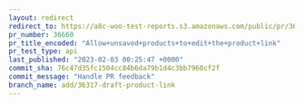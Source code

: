 ```yaml
---
layout: redirect
redirect_to: https://a8c-woo-test-reports.s3.amazonaws.com/public/pr/36660/api/index.html
pr_number: 36660
pr_title_encoded: "Allow+unsaved+products+to+edit+the+product+link"
pr_test_type: api
last_published: "2023-02-03 00:25:47 +0000"
commit_sha: 76c47d35fc1504cc84b6da79b1d4c3bb7960cf2f
commit_message: "Handle PR feedback"
branch_name: add/36317-draft-product-link
---
```

